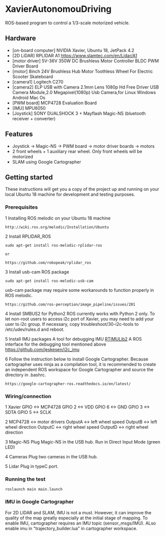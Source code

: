# XavierAutonomouDriving
ROS-based program to control a 1/3-scale motorized vehicle.

## Hardware
* [on-board computer] NVIDIA Xavier, Ubuntu 18, JetPack 4.2
* [2D LiDAR] RPLIDAR A1 https://www.slamtec.com/en/Lidar/A1
* [motor driver] 5V-36V 350W DC Brushless Motor Controller BLDC PWM Driver Board
* [motor] 8inch 24V Brushless Hub Motor Toothless Wheel For Electric Scooter Skateboard
* [camera1] Logitech C270
* [camera2] ELP USB with Camera 2.1mm Lens 1080p Hd Free Driver USB Camera Module,2.0 Megapixel(1080p) Usb Camera,for Linux Windows Android Mac Os
* [PWM board] MCP4728 Evaluation Board
* [IMU] MPU6050
* [Joystick] SONY DUALSHOCK 3 + Mayflash Magic-NS (bluetooth receiver + converter)

## Features
* Joystick -> Magic-NS -> PWM board -> motor driver boards -> motors
* 2 front wheels + 1 auxiliary rear wheel. Only front wheels will be motorized
* SLAM using Google Cartographer 

## Getting started
These instructions will get you a copy of the project up and running on your local Ubuntu 18 machine for development and testing purposes.


### Prerequisites
1 Installing ROS melodic on your Ubuntu 18 machine
```
http://wiki.ros.org/melodic/Installation/Ubuntu
```
2 Install RPLIDAR_ROS
```
sudo apt-get install ros-melodic-rplidar-ros

or

https://github.com/robopeak/rplidar_ros
```
3 Install usb-cam ROS package
```
sudo apt-get install ros-melodic-usb-cam
```
usb-cam package may require some workarounds to function properly in ROS melodic.
```
https://github.com/ros-perception/image_pipeline/issues/201
```
4 Install SMBUS2 for Python2
ROS currently works with Python 2 only. To let non-root users to access i2c port of Xavier, you may need to add your user to i2c group. If necessary, copy troubleshoot/30-i2c-tools to /etc/udev/rules.d and reboot.

5 Install IMU packages
A tool for debugging IMU
[RTIMULib2](https://github.com/RTIMULib/RTIMULib2)
A ROS interface for the debugging tool mentioned above
https://github.com/jeskesen/i2c_imu

6 Follow the instruction below to install Google Cartographer. Because cartographer uses ninja as a compilation tool, it is recommended to create an independent ROS workspace for Google Cartographer and source the directory in .bashrc.
```
https://google-cartographer-ros.readthedocs.io/en/latest/
```


### Wiring/connection
1 Xavier GPIO <-> MCP4728
GPIO 2 <-> VDD
GPIO 6 <-> GND
GPIO 3 <-> SDTA
GPIO 5 <-> SCLK

2 MCP4728 <-> motor drivers
OutputA <-> left wheel speed
OutputB <-> left wheel direction
OutputC <-> right wheel speed
OutputD <-> right wheel direction

3 Magic-NS
Plug Magic-NS in the USB hub. Run in Direct Input Mode (green LED)

4 Cameras
Plug two cameras in the USB hub.

5 Lidar
Plug in typeC port.


### Running the test
```
roslaunch main main.launch
```

### IMU in Google Cartographer
For 2D LIDAR and SLAM, IMU is not a must. However, it can improve the quality of the map greatly especially at the initial stage of mapping. To enable IMU, cartographer requires an IMU topic (sensor_msgs/IMU).
ALso enable imu in "trajectory_builder.lua" in cartographer workspace.
